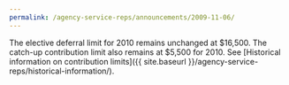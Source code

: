 ```yaml
---
permalink: /agency-service-reps/announcements/2009-11-06/
---
```


The elective deferral limit for 2010 remains unchanged at $16,500. The catch-up contribution limit also remains at $5,500 for 2010. See [Historical information on contribution limits]({{ site.baseurl }}/agency-service-reps/historical-information/).
